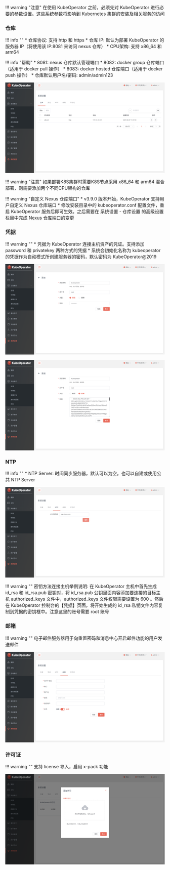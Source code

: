 
!!! warning "注意"
    在使用 KubeOperator 之前，必须先对 KubeOperator 进行必要的参数设置。这些系统参数将影响到 Kubernetes 集群的安装及相关服务的访问

### 仓库

!!! info ""
    * 仓库协议: 支持 http 和 https
    * 仓库 IP: 默认为部署 KubeOperator 的服务器 IP（将使用该 IP:8081 来访问 nexus 仓库）
    * CPU架构: 支持 x86_64 和 arm64

!!! info "帮助"
    * 8081: nexus 仓库默认管理端口
    * 8082: docker group 仓库端口（适用于 docker pull 操作）
    * 8083: docker hosted 仓库端口（适用于 docker push 操作）
    * 仓库默认用户名/密码: admin/admin123

![system](../img/user_manual/system_management/registry.png)

!!! warning "注意"
    如果部署K8S集群时需要K8S节点采用 x86_64 和 arm64 混合部署，则需要添加两个不同CPU架构的仓库

!!! warning "自定义 Nexus 仓库端口"
    * v3.9.0 版本开始，KubeOperator 支持用户自定义 Nexus 仓库端口
    * 修改安装目录中的 kubeoperator.conf 配置文件，重启 KubeOperator 服务后即可生效。之后需要在 系统设置 - 仓库设置 的高级设置栏目中完成 Nexus 仓库端口的变更

### 凭据

!!! warning ""
    * 凭据为 KubeOperator 连接主机资产的凭证。支持添加 password 和 privatekey 两种方式的凭据
    * 系统会初始化名称为 kubeoperator 的凭据作为自动模式所创建服务器的密码，默认密码为 KubeOperator@2019

![password](../img/user_manual/system_management/key-1.png)

![key](../img/user_manual/system_management/key-2.png)

### NTP

!!! info ""
    * NTP Server: 时间同步服务器，默认可以为空。也可以自建或使用公共 NTP Server
    
![system](../img/user_manual/system_management/ntp.png)

!!! warning ""
    密钥方法连接主机举例说明: 在 KubeOperator 主机中首先生成 id_rsa 和 id_rsa.pub 密钥对，将 id_rsa.pub 公钥里面内容添加要连接的目标主机 authorized_keys 文件中，authorized_keys 文件权限需要设置为 600 。然后在 KubeOperator 控制台的【凭据】页面，将开始生成的 id_rsa 私钥文件内容复制到凭据的密钥框中。注意这里的账号需要 root 账号

### 邮箱

!!! warning ""
    电子邮件服务器用于向重置密码和消息中心开启邮件功能的用户发送邮件

![email](../img/user_manual/system_management/email-1.png)

### 许可证

!!! warning ""
    支持 license 导入，启用 x-pack 功能

![license](../img/user_manual/system_management/license-1.png)
